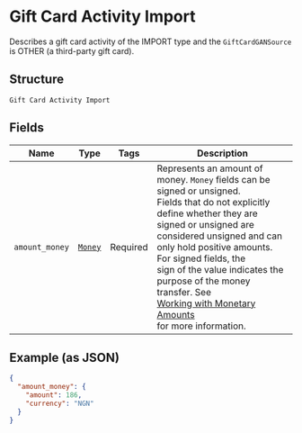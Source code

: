 
# Gift Card Activity Import

Describes a gift card activity of the IMPORT type and the `GiftCardGANSource` is OTHER
(a third-party gift card).

## Structure

`Gift Card Activity Import`

## Fields

| Name | Type | Tags | Description |
|  --- | --- | --- | --- |
| `amount_money` | [`Money`](/doc/models/money.md) | Required | Represents an amount of money. `Money` fields can be signed or unsigned.<br>Fields that do not explicitly define whether they are signed or unsigned are<br>considered unsigned and can only hold positive amounts. For signed fields, the<br>sign of the value indicates the purpose of the money transfer. See<br>[Working with Monetary Amounts](https://developer.squareup.com/docs/build-basics/working-with-monetary-amounts)<br>for more information. |

## Example (as JSON)

```json
{
  "amount_money": {
    "amount": 186,
    "currency": "NGN"
  }
}
```

